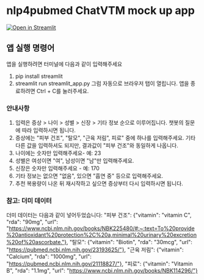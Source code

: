 # nlp4pubmed ChatVTM mock up app
[![Open in Streamlit](https://static.streamlit.io/badges/streamlit_badge_black_white.svg)](https://blank-app-template.streamlit.app/)

## 앱 실행 명령어
앱을 실행하려면 터미널에 다음과 같이 입력해주세요
1. pip install streamlit
2. streamlit run streamlit_app.py
그럼 자동으로 브라우저 탭이 열립니다. 앱을 종료하려면 Ctrl + C를 눌러주세요. 

### 안내사항
1. 입력은 증상 > 나이 > 성별 > 신장 > 기타 정보 순으로 이루어집니다. 챗봇의 질문에 따라 입력하시면 됩니다. 
2. 증상에는 "피부 건조", "탈모", "근육 저림", 피로" 중에 하나를 입력해주세요. 기타 다른 값을 입력하셔도 되지만, 결과값이 "피부 건조"와 동일하게 나옵니다.
3. 나이에는 숫자만 입력해주세요- 예: 23
4. 성별은 여성이면 "여", 남성이면 "남"만 입력해주세요.
5. 신장은 숫자만 입력해주세요 - 예: 170
6. 기타 정보는 없으면 "없음", 있으면 "흡연 중" 등으로 입력해주세요. 
7. 추천 복용량이 나온 뒤 재시작하고 싶으면 증상부터 다시 입력하시면 됩니다. 

### 참고: 더미 데이터
더미 데이터는 다음과 같이 넣어두었습니다:
"피부 건조": {"vitamin": "vitamin C", "rda": "90mg", "url": "https://www.ncbi.nlm.nih.gov/books/NBK225480/#:~:text=To%20provide%20antioxidant%20protection%2C%20a,minimal%20urinary%20excretion%20of%20ascorbate."},
"탈모": {"vitamin": "Biotin", "rda": "30mcg", "url": "https://pubmed.ncbi.nlm.nih.gov/23193625/"},
"근육 저림": {"vitamin": "Calcium", "rda": "1000mg", "url": "https://pubmed.ncbi.nlm.nih.gov/21118827/"},
"피로": {"vitamin": "Vitamin B", "rda": "1.1mg", "url": "https://www.ncbi.nlm.nih.gov/books/NBK114296/"}